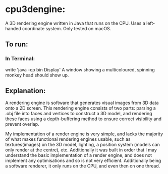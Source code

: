 # cpu3dengine:
A 3D rendering engine written in Java that runs on the CPU. Uses a left-handed coordinate system. Only tested on macOS.

## To run:
### In Terminal:
write 'java -cp bin Display'
A window showing a multicoloured, spinning monkey head should show up.

## Explanation:

A rendering engine is software that generates visual images from 3D data onto a 2D screen. This rendering engine consists of two parts: parsing a .obj file into faces and vertices to construct a 3D model, and rendering these faces using a depth-buffering method to ensure correct visibility and prevent overlap.

My implementation of a render engine is very simple, and lacks the majority of what makes functional rendering engines usable, such as textures(images) on the 3D model, lighting, a position system (models can only render at the centre), etc. Additionally it was built in order that I may understand the basic implementation of a render engine, and does not implement any optimisations and so is not very efficient. Additionally being a software renderer, it only runs on the CPU, and even then on one thread.